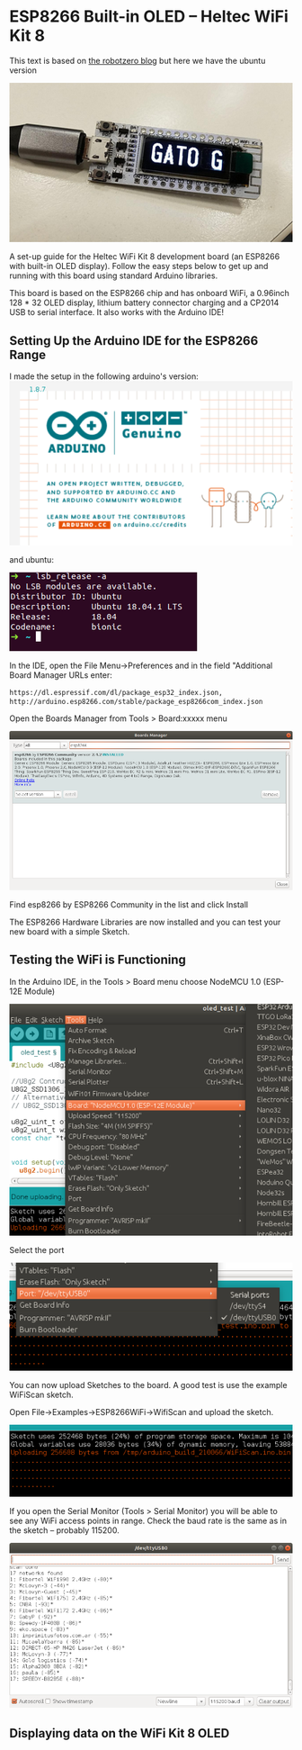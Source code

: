 # ESP8266 Built-in OLED – Heltec WiFi Kit 8

This text is based on [the robotzero blog](https://robotzero.one/heltec-wifi-kit-8/) but here we have the ubuntu version

![heltec device](https://github.com/pastaCLS/heltec/blob/master/images/heltec-device.jpg?raw=true)

A  set-up guide for the Heltec WiFi Kit 8 development board (an ESP8266 with built-in OLED display).
Follow the easy steps below to get up and running with this board using standard Arduino libraries.

This board is based on the ESP8266 chip and has onboard WiFi,  a 0.96inch 128 * 32 OLED display, lithium battery connector charging and a CP2014 USB to serial interface. It also works with the Arduino IDE!

## Setting Up the Arduino IDE for the ESP8266 Range

I made the setup in the following arduino's version:
![arduino version](https://github.com/pastaCLS/heltec/blob/master/images/version-arduino.jpg?raw=true)

and ubuntu:

![ubuntu version](https://github.com/pastaCLS/heltec/blob/master/images/version-ubuntu.jpg?raw=true)

In the IDE, open the File Menu->Preferences and in the field "Additional Board Manager URLs enter:

```
https://dl.espressif.com/dl/package_esp32_index.json, http://arduino.esp8266.com/stable/package_esp8266com_index.json
```
Open the Boards Manager from Tools > Board:xxxxx menu

![board manager](https://github.com/pastaCLS/heltec/blob/master/images/board-manager.png?raw=true)

Find esp8266 by ESP8266 Community in the list and click Install

The ESP8266 Hardware Libraries are now installed and you can test your new board with a simple Sketch.

## Testing the WiFi is Functioning

In the Arduino IDE, in the Tools > Board menu choose NodeMCU 1.0 (ESP-12E Module)

![nodemcu](https://github.com/pastaCLS/heltec/blob/master/images/nodemcu.png?raw=true)

Select the port

![port](https://github.com/pastaCLS/heltec/blob/master/images/port.png?raw=true)

You can now upload Sketches to the board. A good test is use the example WiFiScan sketch.

Open File->Examples->ESP8266WiFi->WifiScan and upload the sketch.

![burning sample](https://github.com/pastaCLS/heltec/blob/master/images/burning-sample.png?raw=true)

If you open the Serial Monitor (Tools > Serial Monitor) you will be able to see any WiFi access points in range. Check the baud rate is the same as in the sketch – probably 115200.

![wifi scan](https://github.com/pastaCLS/heltec/blob/master/images/wifiscan.png?raw=true)

## Displaying data on the WiFi Kit 8 OLED

